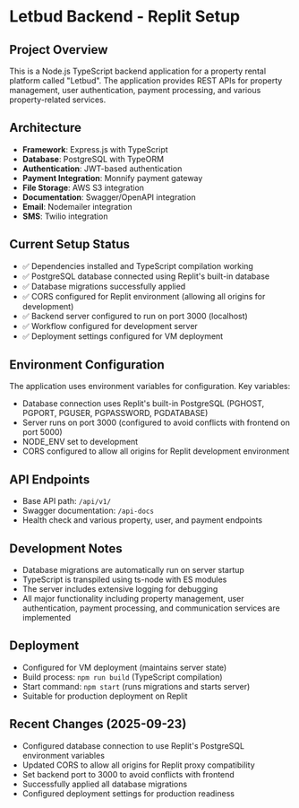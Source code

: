 # Letbud Backend - Replit Setup

## Project Overview
This is a Node.js TypeScript backend application for a property rental platform called "Letbud". The application provides REST APIs for property management, user authentication, payment processing, and various property-related services.

## Architecture
- **Framework**: Express.js with TypeScript
- **Database**: PostgreSQL with TypeORM
- **Authentication**: JWT-based authentication
- **Payment Integration**: Monnify payment gateway
- **File Storage**: AWS S3 integration
- **Documentation**: Swagger/OpenAPI integration
- **Email**: Nodemailer integration
- **SMS**: Twilio integration

## Current Setup Status
- ✅ Dependencies installed and TypeScript compilation working
- ✅ PostgreSQL database connected using Replit's built-in database
- ✅ Database migrations successfully applied
- ✅ CORS configured for Replit environment (allowing all origins for development)
- ✅ Backend server configured to run on port 3000 (localhost)
- ✅ Workflow configured for development server
- ✅ Deployment settings configured for VM deployment

## Environment Configuration
The application uses environment variables for configuration. Key variables:
- Database connection uses Replit's built-in PostgreSQL (PGHOST, PGPORT, PGUSER, PGPASSWORD, PGDATABASE)
- Server runs on port 3000 (configured to avoid conflicts with frontend on port 5000)
- NODE_ENV set to development
- CORS configured to allow all origins for Replit development environment

## API Endpoints
- Base API path: `/api/v1/`
- Swagger documentation: `/api-docs`
- Health check and various property, user, and payment endpoints

## Development Notes
- Database migrations are automatically run on server startup
- TypeScript is transpiled using ts-node with ES modules
- The server includes extensive logging for debugging
- All major functionality including property management, user authentication, payment processing, and communication services are implemented

## Deployment
- Configured for VM deployment (maintains server state)
- Build process: `npm run build` (TypeScript compilation)
- Start command: `npm start` (runs migrations and starts server)
- Suitable for production deployment on Replit

## Recent Changes (2025-09-23)
- Configured database connection to use Replit's PostgreSQL environment variables
- Updated CORS to allow all origins for Replit proxy compatibility
- Set backend port to 3000 to avoid conflicts with frontend
- Successfully applied all database migrations
- Configured deployment settings for production readiness
